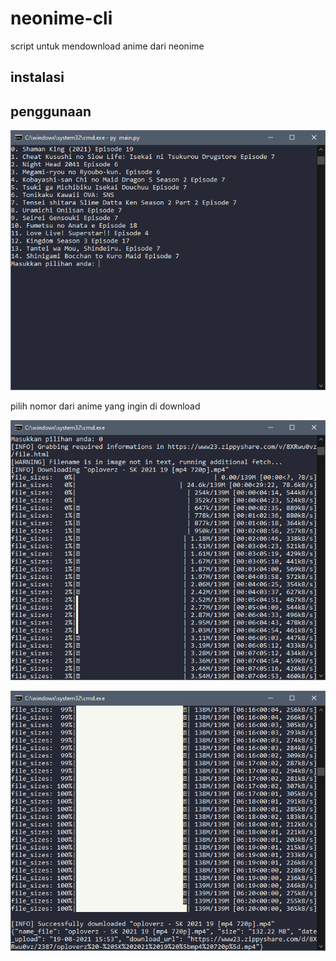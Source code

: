 # neonime-cli
script untuk mendownload anime dari neonime 
## instalasi


## penggunaan

![overview](1.png)

pilih nomor dari anime yang ingin di download


![overview](2.png)


![overview](3.png)